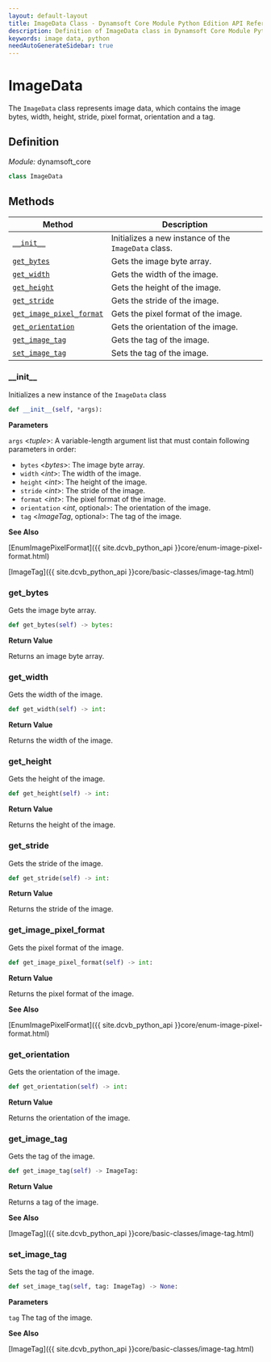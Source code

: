 ```yaml
---
layout: default-layout
title: ImageData Class - Dynamsoft Core Module Python Edition API Reference
description: Definition of ImageData class in Dynamsoft Core Module Python Edition.
keywords: image data, python
needAutoGenerateSidebar: true
---
```


# ImageData

The `ImageData` class represents image data, which contains the image bytes, width, height, stride, pixel format, orientation and a tag.

## Definition

*Module:* dynamsoft_core

```python
class ImageData
```

## Methods

| Method               | Description |
|----------------------|-------------|
| [`__init__`](#__init__) | Initializes a new instance of the `ImageData` class. |
| [`get_bytes`](#get_bytes) | Gets the image byte array. |
| [`get_width`](#get_width) | Gets the width of the image. |
| [`get_height`](#get_height) | Gets the height of the image. |
| [`get_stride`](#get_stride) | Gets the stride of the image. |
| [`get_image_pixel_format`](#get_image_pixel_format) | Gets the pixel format of the image. |
| [`get_orientation`](#get_orientation) | Gets the orientation of the image. |
| [`get_image_tag`](#get_image_tag) | Gets the tag of the image. |
| [`set_image_tag`](#set_image_tag) | Sets the tag of the image. |


### \_\_init\_\_

Initializes a new instance of the `ImageData` class

```python
def __init__(self, *args):
```

**Parameters**

`args` <*tuple*>: A variable-length argument list that must contain following parameters in order:

- `bytes` <*bytes*>: The image byte array.
- `width` <*int*>: The width of the image.
- `height` <*int*>: The height of the image.
- `stride` <*int*>: The stride of the image.
- `format` <*int*>: The pixel format of the image.
- `orientation` <*int*, optional>: The orientation of the image.
- `tag` <*ImageTag*, optional>: The tag of the image.

**See Also**

[EnumImagePixelFormat]({{ site.dcvb_python_api }}core/enum-image-pixel-format.html)

[ImageTag]({{ site.dcvb_python_api }}core/basic-classes/image-tag.html)

### get_bytes

Gets the image byte array.

```python
def get_bytes(self) -> bytes:
```

**Return Value**

Returns an image byte array.

### get_width

Gets the width of the image.

```python
def get_width(self) -> int:
```

**Return Value**

Returns the width of the image.

### get_height

Gets the height of the image.

```python
def get_height(self) -> int:
```

**Return Value**

Returns the height of the image.

### get_stride

Gets the stride of the image.

```python
def get_stride(self) -> int:
```

**Return Value**

Returns the stride of the image.

### get_image_pixel_format

Gets the pixel format of the image.

```python
def get_image_pixel_format(self) -> int:
```

**Return Value**

Returns the pixel format of the image.

**See Also**

[EnumImagePixelFormat]({{ site.dcvb_python_api }}core/enum-image-pixel-format.html)

### get_orientation

Gets the orientation of the image.

```python
def get_orientation(self) -> int:
```

**Return Value**

Returns the orientation of the image.

### get_image_tag

Gets the tag of the image.

```python
def get_image_tag(self) -> ImageTag:
```

**Return Value**

Returns a tag of the image.

**See Also**

[ImageTag]({{ site.dcvb_python_api }}core/basic-classes/image-tag.html)

### set_image_tag

Sets the tag of the image.

```python
def set_image_tag(self, tag: ImageTag) -> None:
```

**Parameters**

`tag` The tag of the image.

**See Also**

[ImageTag]({{ site.dcvb_python_api }}core/basic-classes/image-tag.html)

